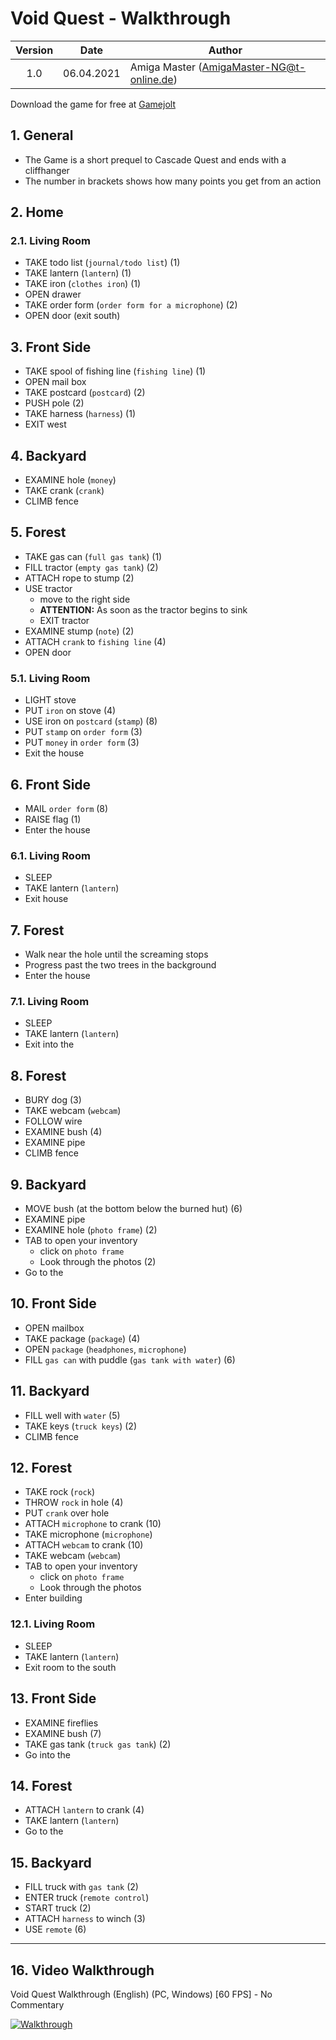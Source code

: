 # Void Quest - Walkthrough

| Version | Date       | Author                                    |
|:-------:|------------|-------------------------------------------|
|   1.0   | 06.04.2021 | Amiga Master (AmigaMaster-NG@t-online.de) |

Download the game for free at [Gamejolt](https://gamejolt.com/games/VoidQuest/257270)

## 1. General

- The Game is a short prequel to Cascade Quest and ends with a cliffhanger
- The number in brackets shows how many points you get from an action

## 2. Home

### 2.1. Living Room

- TAKE todo list (`journal/todo list`) (1)
- TAKE lantern (`lantern`) (1)
- TAKE iron (`clothes iron`) (1)
- OPEN drawer
- TAKE order form (`order form for a microphone`) (2)
- OPEN door (exit south)

## 3. Front Side

- TAKE spool of fishing line (`fishing line`) (1)
- OPEN mail box
- TAKE postcard (`postcard`) (2)
- PUSH pole (2)
- TAKE harness (`harness`) (1)
- EXIT west

## 4. Backyard

- EXAMINE hole (`money`)
- TAKE crank (`crank`)
- CLIMB fence

## 5. Forest

- TAKE gas can (`full gas tank`) (1)
- FILL tractor (`empty gas tank`) (2)
- ATTACH rope to stump (2)
- USE tractor
  - move to the right side
  - **ATTENTION:** As soon as the tractor begins to sink
  - EXIT tractor
- EXAMINE stump (`note`) (2)
- ATTACH `crank` to `fishing line` (4)
- OPEN door

### 5.1. Living Room

- LIGHT stove
- PUT `iron` on stove (4)
- USE iron on `postcard` (`stamp`) (8)
- PUT `stamp` on `order form` (3)
- PUT `money` in `order form` (3)
- Exit the house

## 6. Front Side

- MAIL `order form` (8)
- RAISE flag (1)
- Enter the house

### 6.1. Living Room

- SLEEP
- TAKE lantern (`lantern`)
- Exit house

## 7. Forest

- Walk near the hole until the screaming stops
- Progress past the two trees in the background
- Enter the house

### 7.1. Living Room

- SLEEP
- TAKE lantern (`lantern`)
- Exit into the

## 8. Forest

- BURY dog (3)
- TAKE webcam (`webcam`)
- FOLLOW wire
- EXAMINE bush (4)
- EXAMINE pipe
- CLIMB fence

## 9. Backyard

- MOVE bush (at the bottom below the burned hut) (6)
- EXAMINE pipe
- EXAMINE hole (`photo frame`) (2)
- TAB to open your inventory
  - click on `photo frame`
  - Look through the photos (2)
- Go to the

## 10. Front Side

- OPEN mailbox
- TAKE package (`package`) (4)
- OPEN `package` (`headphones`, `microphone`)
- FILL `gas can` with puddle (`gas tank with water`) (6)

## 11. Backyard

- FILL well with `water` (5)
- TAKE keys (`truck keys`) (2)
- CLIMB fence

## 12. Forest

- TAKE rock (`rock`)
- THROW `rock` in hole (4)
- PUT `crank` over hole
- ATTACH `microphone` to crank (10)
- TAKE microphone (`microphone`)
- ATTACH `webcam` to crank (10)
- TAKE webcam (`webcam`)
- TAB to open your inventory
  - click on `photo frame`
  - Look through the photos
- Enter building

### 12.1. Living Room

- SLEEP
- TAKE lantern (`lantern`)
- Exit room to the south

## 13. Front Side

- EXAMINE fireflies
- EXAMINE bush (7)
- TAKE gas tank (`truck gas tank`) (2)
- Go into the

## 14. Forest

- ATTACH `lantern` to crank (4)
- TAKE lantern (`lantern`)
- Go to the

## 15. Backyard

- FILL truck with `gas tank` (2)
- ENTER truck (`remote control`)
- START truck (2)
- ATTACH `harness` to winch (3)
- USE `remote` (6)

--------------------------------------------------------------------------------

## 16. Video Walkthrough

Void Quest Walkthrough (English) (PC, Windows) [60 FPS] - No Commentary

[![Walkthrough](https://img.youtube.com/vi/6rkuwJvYz1g/0.jpg)](https://www.youtube.com/watch?v=6rkuwJvYz1g)
